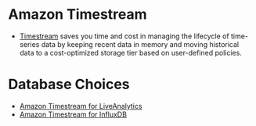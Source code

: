 # Amazon Timestream
- [Timestream](https://aws.amazon.com/timestream/) saves you time and cost in managing the lifecycle of time-series data by keeping recent data in memory and moving historical data to a cost-optimized storage tier based on user-defined policies.

# Database Choices
- [Amazon Timestream for LiveAnalytics](https://docs.aws.amazon.com/timestream/latest/developerguide/what-is-timestream.html)
- [Amazon Timestream for InfluxDB](../../3_Databases/12_TimeSeries-Databases/InfluxDB.md)